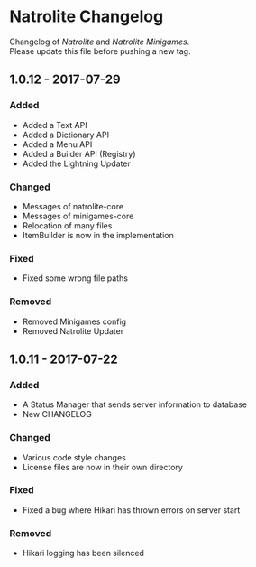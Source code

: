 # Natrolite Changelog
Changelog of _Natrolite_ and _Natrolite Minigames_.  
Please update this file before pushing a new tag.

## 1.0.12 - 2017-07-29

### Added

- Added a Text API
- Added a Dictionary API
- Added a Menu API
- Added a Builder API (Registry)
- Added the Lightning Updater

### Changed

- Messages of natrolite-core
- Messages of minigames-core
- Relocation of many files
- ItemBuilder is now in the implementation

### Fixed

- Fixed some wrong file paths

### Removed

- Removed Minigames config
- Removed Natrolite Updater

## 1.0.11 - 2017-07-22

### Added

- A Status Manager that sends server information to database
- New CHANGELOG

### Changed

- Various code style changes
- License files are now in their own directory

### Fixed 

- Fixed a bug where Hikari has thrown errors on server start

### Removed

- Hikari logging has been silenced


